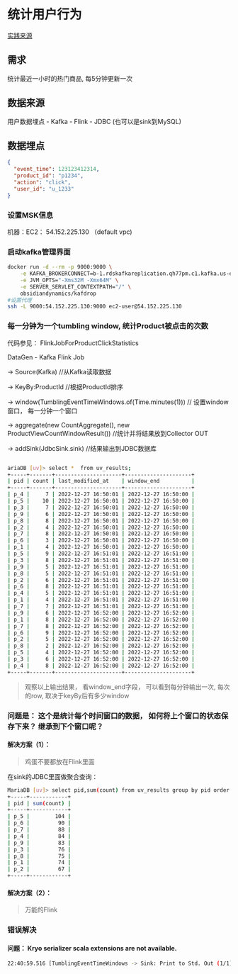 # 统计用户行为

[实践来源](https://blog.51cto.com/mapengfei/2580330)

## 需求

统计最近一小时的热门商品, 每5分钟更新一次

## 数据来源

用户数据埋点 - Kafka - Flink - JDBC (也可以是sink到MySQL)

## 数据埋点

```json
{
  "event_time": 123123412314,
  "product_id": "p1234",
  "action": "click",
  "user_id": "u_1233"
}
```

### 设置MSK信息

机器：EC2： 54.152.225.130 （default vpc)

### 启动kafka管理界面

```bash
docker run -d --rm -p 9000:9000 \
    -e KAFKA_BROKERCONNECT=b-1.rdskafkareplication.qh77pm.c1.kafka.us-east-1.amazonaws.com:9092,b-3.rdskafkareplication.qh77pm.c1.kafka.us-east-1.amazonaws.com:9092,b-2.rdskafkareplication.qh77pm.c1.kafka.us-east-1.amazonaws.com:9092 \
    -e JVM_OPTS="-Xms32M -Xmx64M" \
    -e SERVER_SERVLET_CONTEXTPATH="/" \
    obsidiandynamics/kafdrop
#设置代理    
ssh -L 9000:54.152.225.130:9000 ec2-user@54.152.225.130    

```

### 每一分钟为一个tumbling window, 统计Product被点击的次数

代码参见： FlinkJobForProductClickStatistics

DataGen - Kafka Flink Job

-> Source(Kafka)  //从Kafka读取数据

-> KeyBy:ProductId //根据ProductId排序

->  window(TumblingEventTimeWindows.of(Time.minutes(1))) // 设置window窗口， 每一分钟一个窗口

-> aggregate(new CountAggregate(), new ProductViewCountWindowResult()) //统计并将结果放到Collector OUT

-> addSink(JdbcSink.sink)  //结果输出到JDBC数据库

```bash

ariaDB [uv]> select *  from uv_results;
+-----+-------+---------------------+---------------------+
| pid | count | last_modified_at    | window_end          |
+-----+-------+---------------------+---------------------+
| p_4 |     7 | 2022-12-27 16:50:01 | 2022-12-27 16:50:00 |
| p_5 |    10 | 2022-12-27 16:50:01 | 2022-12-27 16:50:00 |
| p_3 |     7 | 2022-12-27 16:50:01 | 2022-12-27 16:50:00 |
| p_9 |     6 | 2022-12-27 16:50:01 | 2022-12-27 16:50:00 |
| p_8 |     8 | 2022-12-27 16:50:01 | 2022-12-27 16:50:00 |
| p_2 |     4 | 2022-12-27 16:50:01 | 2022-12-27 16:50:00 |
| p_7 |     8 | 2022-12-27 16:50:01 | 2022-12-27 16:50:00 |
| p_6 |     3 | 2022-12-27 16:50:01 | 2022-12-27 16:50:00 |
| p_1 |     4 | 2022-12-27 16:50:01 | 2022-12-27 16:50:00 |
| p_5 |     9 | 2022-12-27 16:51:01 | 2022-12-27 16:51:00 |
| p_3 |     8 | 2022-12-27 16:51:01 | 2022-12-27 16:51:00 |
| p_9 |     5 | 2022-12-27 16:51:01 | 2022-12-27 16:51:00 |
| p_8 |     5 | 2022-12-27 16:51:01 | 2022-12-27 16:51:00 |
| p_2 |     6 | 2022-12-27 16:51:01 | 2022-12-27 16:51:00 |
| p_6 |     8 | 2022-12-27 16:51:01 | 2022-12-27 16:51:00 |
| p_4 |     5 | 2022-12-27 16:51:01 | 2022-12-27 16:51:00 |
| p_1 |     4 | 2022-12-27 16:51:01 | 2022-12-27 16:51:00 |
| p_7 |     7 | 2022-12-27 16:51:01 | 2022-12-27 16:51:00 |
| p_9 |     6 | 2022-12-27 16:52:00 | 2022-12-27 16:52:00 |
| p_1 |     8 | 2022-12-27 16:52:00 | 2022-12-27 16:52:00 |
| p_7 |     8 | 2022-12-27 16:52:00 | 2022-12-27 16:52:00 |
| p_6 |     9 | 2022-12-27 16:52:00 | 2022-12-27 16:52:00 |
| p_2 |     5 | 2022-12-27 16:52:00 | 2022-12-27 16:52:00 |
| p_8 |     2 | 2022-12-27 16:52:00 | 2022-12-27 16:52:00 |
| p_5 |     4 | 2022-12-27 16:52:00 | 2022-12-27 16:52:00 |
| p_3 |     6 | 2022-12-27 16:52:00 | 2022-12-27 16:52:00 |
| p_4 |     8 | 2022-12-27 16:52:00 | 2022-12-27 16:52:00 |
+-----+-------+---------------------+---------------------+

```

> 观察以上输出结果， 看window_end字段， 可以看到每分钟输出一次, 每次的row, 取决于keyBy后有多少window

### 问题是： 这个是统计每个时间窗口的数据， 如何将上个窗口的状态保存下来？ 继承到下个窗口呢？

#### 解决方案（1）：

> 鸡蛋不要都放在Flink里面

在sink的JDBC里面做聚合查询：
```bash
MariaDB [uv]> select pid,sum(count) from uv_results group by pid order by sum(count) desc;
+-----+------------+
| pid | sum(count) |
+-----+------------+
| p_5 |        104 |
| p_6 |         90 |
| p_7 |         88 |
| p_4 |         84 |
| p_9 |         83 |
| p_3 |         76 |
| p_8 |         75 |
| p_1 |         74 |
| p_2 |         67 |
+-----+------------+
```

#### 解决方案（2）：

> 万能的Flink
> 


### 错误解决

#### 问题： Kryo serializer scala extensions are not available.

```bash
22:40:59.516 [TumblingEventTimeWindows -> Sink: Print to Std. Out (1/1)#0] INFO org.apache.flink.api.java.typeutils.runtime.kryo.KryoSerializer - Kryo serializer scala extensions are not available.
```